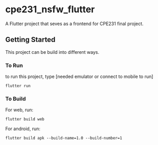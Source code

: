 # cpe231_nsfw_flutter

A Flutter project that seves as a frontend for CPE231 final project.

## Getting Started

This project can be build into different ways.

### To Run

to run this project, type [needed emulator or connect to mobile to run]
````
flutter run
````

### To Build

For web, run:
````
flutter build web
````

For android, run:
````
flutter build apk --build-name=1.0 --build-number=1
````

